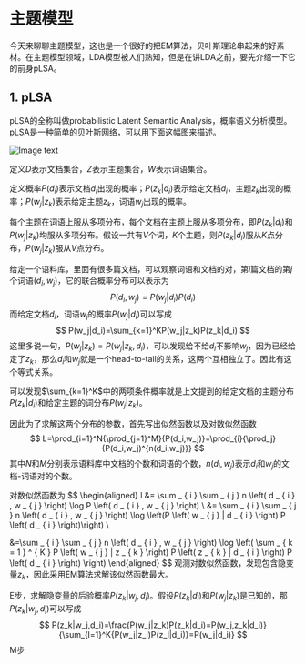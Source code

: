 # 主题模型

今天来聊聊主题模型，这也是一个很好的把EM算法，贝叶斯理论串起来的好素材。在主题模型领域，LDA模型被人们熟知，但是在讲LDA之前，要先介绍一下它的前身pLSA。

## 1. pLSA

pLSA的全称叫做probabilistic Latent Semantic Analysis，概率语义分析模型。pLSA是一种简单的贝叶斯网络，可以用下面这幅图来描述。

![Image text](https://raw.github.com/Casey1203/ml-ease/master/img/plsa.png)

定义$D$表示文档集合，$Z$表示主题集合，$W$表示词语集合。

定义概率$P(d_i)$表示文档$d_i$出现的概率；$P(z_k|d_i)$表示给定文档$d_i$，主题$z_k$出现的概率；$P(w_j|z_k)$表示给定主题$z_k$，词语$w_j$出现的概率。

每个主题在词语上服从多项分布，每个文档在主题上服从多项分布，即$P(z_k|d_i)$和$P(w_j|z_k)$均服从多项分布。假设一共有$V$个词，$K$个主题，则$P(z_k|d_i)$服从$K$点分布，$P(w_j|z_k)$服从$V$点分布。

给定一个语料库，里面有很多篇文档，可以观察词语和文档的对，第$i$篇文档的第$j$个词语$(d_i,w_j)$，它的联合概率分布可以表示为
$$
P(d_i,w_j)=P(w_j|d_i)P(d_i)
$$
而给定文档$d_i$，词语$w_j$的概率$P(w_j|d_i)$可以写成
$$
P(w_j|d_i)=\sum_{k=1}^KP(w_j|z_k)P(z_k|d_i)
$$
这里多说一句，$P(w_j|z_k)=P(w_j|z_k,d_i)$，可以发现给不给$d_i$不影响$w_j$，因为已经给定了$z_k$，那么$d_i$和$w_j$就是一个head-to-tail的关系，这两个互相独立了。因此有这个等式关系。

可以发现$\sum_{k=1}^K$中的两项条件概率就是上文提到的给定文档的主题分布$P(z_k|d_i)$和给定主题的词分布$P(w_j|z_k)$。

因此为了求解这两个分布的参数，首先写出似然函数以及对数似然函数
$$
L=\prod_{i=1}^N{\prod_{j=1}^M}{P(d_i,w_j)}=\prod_{i}{\prod_j}{P(d_i,w_j)^{n(d_i,w_j)}}
$$
其中$N$和$M$分别表示语料库中文档的个数和词语的个数，$n(d_i,w_j)$表示$d_i$和$w_j$的文档-词语对的个数。

对数似然函数为
$$
\begin{aligned}
l &= \sum _ { i } \sum _ { j } n \left( d _ { i } , w _ { j } \right) \log P \left( d _ { i } , w _ { j } \right) \\
&= \sum _ { i } \sum _ { j } n \left( d _ { i } , w _ { j } \right) \log \left(P \left( w _ { j } | d _ { i } \right) P \left( d _ { i } \right)\right) \\

&=\sum _ { i } \sum _ { j } n \left( d _ { i } , w _ { j } \right) \log \left( \sum _ { k = 1 } ^ { K } P \left( w _ { j } | z _ { k } \right) P \left( z _ { k } | d _ { i } \right) P \left( d _ { i } \right) \right)
\end{aligned}
$$
观测对数似然函数，发现包含隐变量$z_k$，因此采用EM算法求解该似然函数最大。

E步，求解隐变量的后验概率$P(z_k|w_j,d_i)$。假设$P(z_k|d_i)$和$P(w_j|z_k)$是已知的，那$P(z_k|w_j,d_i)$可以写成
$$
P(z_k|w_j,d_i)=\frac{P(w_j|z_k)P(z_k|d_i)=P(w_j,z_k|d_i)}{\sum_{l=1}^K{P(w_j|z_l)P(z_l|d_i)}=P(w_j|d_i)}
$$
M步